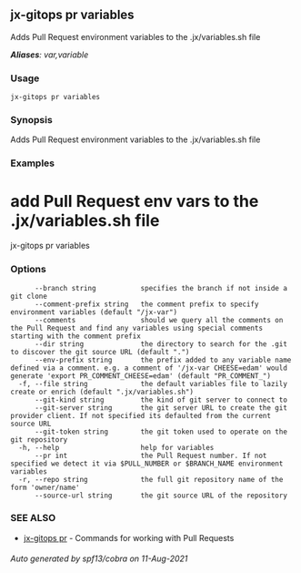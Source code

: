 ## jx-gitops pr variables

Adds Pull Request environment variables to the .jx/variables.sh file

***Aliases**: var,variable*

### Usage

```
jx-gitops pr variables
```

### Synopsis

Adds Pull Request environment variables to the .jx/variables.sh file

### Examples

  # add Pull Request env vars to the .jx/variables.sh file
  jx-gitops pr variables

### Options

```
      --branch string           specifies the branch if not inside a git clone
      --comment-prefix string   the comment prefix to specify environment variables (default "/jx-var")
      --comments                should we query all the comments on the Pull Request and find any variables using special comments starting with the comment prefix
      --dir string              the directory to search for the .git to discover the git source URL (default ".")
      --env-prefix string       the prefix added to any variable name defined via a comment. e.g. a comment of '/jx-var CHEESE=edam' would generate 'export PR_COMMENT_CHEESE=edam' (default "PR_COMMENT_")
  -f, --file string             the default variables file to lazily create or enrich (default ".jx/variables.sh")
      --git-kind string         the kind of git server to connect to
      --git-server string       the git server URL to create the git provider client. If not specified its defaulted from the current source URL
      --git-token string        the git token used to operate on the git repository
  -h, --help                    help for variables
      --pr int                  the Pull Request number. If not specified we detect it via $PULL_NUMBER or $BRANCH_NAME environment variables
  -r, --repo string             the full git repository name of the form 'owner/name'
      --source-url string       the git source URL of the repository
```

### SEE ALSO

* [jx-gitops pr](jx-gitops_pr.md)	 - Commands for working with Pull Requests

###### Auto generated by spf13/cobra on 11-Aug-2021
